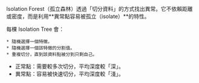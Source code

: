 
Isolation Forest（孤立森林）透過「切分資料」的方式找出異常。它不依賴距離或密度，而是利用**異常點容易被孤立（isolate）**的特性。

每棵 Isolation Tree 會：

    * 隨機選擇一個特徵。
    * 隨機選擇一個該特徵的分割值。
    * 重複切分，直到該資料點被分到只剩自己。
* 正常點：需要較多次切分，平均深度較「深」。
* 異常點：容易被快速切分，平均深度較「淺」。